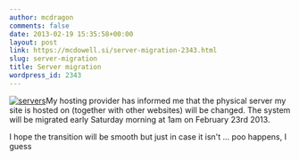 ```yaml
---
author: mcdragon
comments: false
date: 2013-02-19 15:35:58+00:00
layout: post
link: https://mcdowell.si/server-migration-2343.html
slug: server-migration
title: Server migration
wordpress_id: 2343
---
```


[![servers](https://mcdowell.si/wp-content/uploads/2013/02/servers-1-221x300.jpg)](https://mcdowell.si/wp-content/uploads/2013/02/servers.jpg)My hosting provider has informed me that the physical server my site is hosted on (together with other websites) will be changed. The system will be migrated early Saturday morning at 1am on February 23rd 2013.

I hope the transition will be smooth but just in case it isn't ... poo happens, I guess
